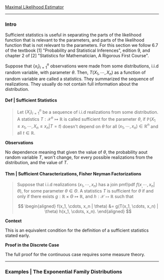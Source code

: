 [Maximal Likelihood Estimator](Maximal%20Likelihood%20Estimator.md)


---
### **Intro**

Sufficient statistics is useful in separating the parts of the likelihood function that is relevant to the parameters, and parts of the likelihood function that is not relevant to the parameters. For this section we follow 6.7 of the textbook \[1\] "Probability and Statistical Inferences", edition 9, and chapter 2 of \[2\] "Statistics for Mathematician, A Rigorous First Course". 

Suppose that $\{x_i\}_{i = 1}^n$ observations were made from some distributions, i.i.d random variable, with parameter $\theta$. Then, $T(X_1, \cdots, X_n)$ as a function of random variable are called a statistics. They summarized the sequence of realizations. They usually do not contain full information about the distribution. 

#### **Def | Sufficient Statistics**
> Let $\{X_i\}_{i = 1}^n$ be a sequence of i.i.d realizations from some distribution. A statistics $T:\mathcal X^n\mapsto \mathbb R$ is called sufficient for the parameter $\theta$, if $\mathbb P(X_1 \le x_1, \cdots, X_n \le x_n | T = t)$ doesn't depend on $\theta$ for all $(x_1, \cdots, x_n) \in \mathbb R^n$ and all $t\in \mathbb R$. 

**Observations**

No dependence meaning that given the value of $\theta$, the probability aout random variable $T$, won't change, for every possible realizations from the distribution, and the value of $T$. 

#### **Thm | Sufficient Characterizations, Fisher Neyman Factorizations**
> Suppose that i.i.d realizations $(x_1, \cdots, x_n)$ has a join pmf/pdf $f(x_, \cdots, x_n | \theta)$, for some parameter $\theta \in \Theta$. A statistics $T$ is sufficient for $\theta$ if and only if there exists $g: \mathbb R\times \Theta \mapsto \mathbb R$, and $h: \mathcal X\mapsto \mathbb R$  such that 
>
> $$
> \begin{aligned}
>   f(x_1, \cdots, x_n | \theta) &= 
>   g(T(x_1, \cdots, x_n) | \theta) h(x_1, \cdots, x_n). 
> \end{aligned}
> $$

**Context**

This is an equivalent condition for the definition of a sufficient statistics stated early. 

**Proof in the Discrete Case**

The full proof for the continuous case requires some measure theory. 


---
### **Examples | The Exponential Family Distributions**



